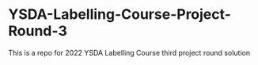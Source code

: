 # YSDA-Labelling-Course-Project-Round-3
This is a repo for 2022 YSDA Labelling Course third project round solution
